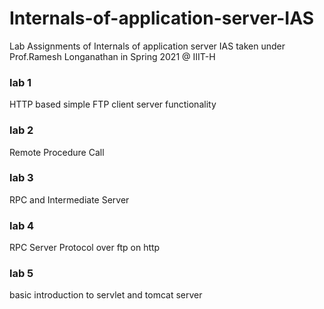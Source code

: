 # Internals-of-application-server-IAS
Lab Assignments of Internals of application server IAS  taken under Prof.Ramesh Longanathan in Spring 2021 @ IIIT-H 

### lab 1
HTTP based simple FTP client server functionality

### lab 2
Remote Procedure Call

### lab 3
RPC and Intermediate Server

### lab 4
RPC Server Protocol over ftp on http

### lab 5
basic introduction to servlet and tomcat server
